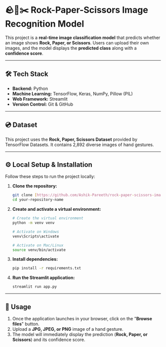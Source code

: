 # 🪨📄✂️ Rock-Paper-Scissors Image Recognition Model

This project is a **real-time image classification model** that predicts whether an image shows **Rock, Paper, or Scissors**. Users can upload their own images, and the model displays the **predicted class** along with a **confidence score**.

---

## 🛠️ Tech Stack

- **Backend:** Python
- **Machine Learning:** TensorFlow, Keras, NumPy, Pillow (PIL)
- **Web Framework:** Streamlit
- **Version Control:** Git & GitHub

---

## 💿 Dataset

This project uses the **Rock, Paper, Scissors Dataset** provided by TensorFlow Datasets. It contains 2,892 diverse images of hand gestures.

---

## ⚙️ Local Setup & Installation

Follow these steps to run the project locally:

1.  **Clone the repository:**
    ```bash
    git clone [https://github.com/Ashik-Pareeth/rock-paper-scissors-image-classifier.git](https://github.com/Ashik-Pareeth/rock-paper-image-classifier.git)
    cd your-repository-name
    ```

2.  **Create and activate a virtual environment:**
    ```bash
    # Create the virtual environment
    python -m venv venv

    # Activate on Windows
    venv\Scripts\activate

    # Activate on Mac/Linux
    source venv/bin/activate
    ```

3.  **Install dependencies:**
    ```bash
    pip install -r requirements.txt
    ```

4.  **Run the Streamlit application:**
    ```bash
    streamlit run app.py
    ```

---

## 🚀 Usage

1.  Once the application launches in your browser, click on the "**Browse files**" button.
2.  Upload a **JPG, JPEG, or PNG** image of a hand gesture.
3.  The model will immediately display the prediction (**Rock, Paper, or Scissors**) and its confidence score.

